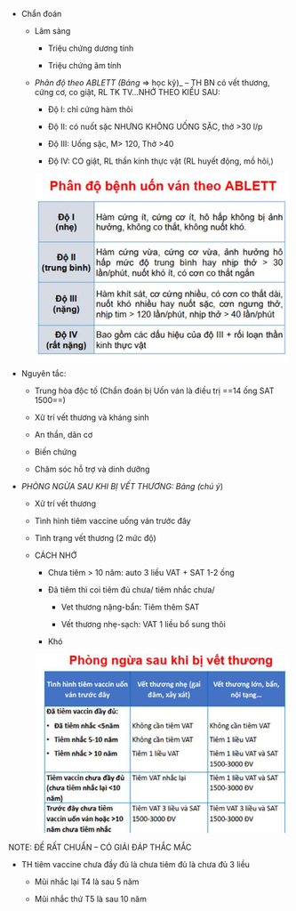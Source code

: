 - Chẩn đoán
  
	- Lâm sàng
  
		- Triệu chứng dương tính
  
		- Triệu chứng âm tính
  
	- _Phân độ theo ABLETT (Bảng_ => học kỹ)_ – TH BN có vết thương, cứng cơ, co giật, RL TK TV…NHỚ THEO KIỂU SAU:
  
		- Độ I: chỉ cứng hàm thôi
  
		- Độ II: có nuốt sặc NHƯNG KHÔNG UỐNG SẶC, thở >30 l/p
  
		- Độ III: Uống sặc, M> 120, Thở >40
  
		- Độ IV: CO giật, RL thần kinh thực vật (RL huyết động, mồ hôi,)
  
		![444](../../../200%20Files/image/image/Bu%E1%BB%95i%2015%20-%20H%E1%BB%87%20th%E1%BA%ADn%20ni%E1%BB%87u%20-%20RL%20%C4%91a%20c%C6%A1%20quan%20(Nhi-Nhi%E1%BB%85m)-1687423311895.jpeg)
  
- Nguyên tắc:
  
	- Trung hòa độc tố (Chẩn đoán bị Uốn ván là điều trị ==14 ống SAT 1500==)
  
	- Xử trí vết thương và kháng sinh
  
	- An thần, dãn cơ
  
	- Biến chứng
  
	- Chăm sóc hỗ trợ và dinh dưỡng
  
- _PHÒNG NGỪA SAU KHI BỊ VẾT THƯƠNG: Bảng (chú ý_)
  
	- Xử trí vết thương
  
	- Tình hình tiêm vaccine uống ván trước đây
  
	- Tình trạng vết thương (2 mức độ)
  
	- CÁCH NHỚ
  
		- Chưa tiêm > 10 năm: auto 3 liều VAT + SAT 1-2 ống
  
		- Đã tiêm thì coi tiêm đủ chưa/ tiêm nhắc chưa/
  
			- Vet thương nặng-bẩn: Tiêm thêm SAT
  
			- Vết thương nhẹ-sạch: VAT 1 liều bổ sung thôi
  
		- Khó
  
		![444](../../../200%20Files/image/image/Bu%E1%BB%95i%2015%20-%20H%E1%BB%87%20th%E1%BA%ADn%20ni%E1%BB%87u%20-%20RL%20%C4%91a%20c%C6%A1%20quan%20(Nhi-Nhi%E1%BB%85m)-1687423416511.jpeg)
  
NOTE: ĐỀ RẤT CHUẨN – CÓ GIẢI ĐÁP THẮC MẮC
  
- TH tiêm vaccine chưa đầy đủ là chưa tiêm đủ là chưa đủ 3 liều
  
	- Mũi nhắc lại T4 là sau 5 năm
  
	- Mũi nhắc thứ T5 là sau 10 năm
  

  

  

  

  
